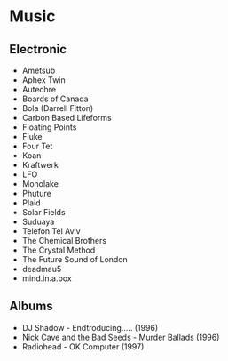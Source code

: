 # Music

## Electronic
- Ametsub
- Aphex Twin
- Autechre
- Boards of Canada
- Bola (Darrell Fitton)
- Carbon Based Lifeforms
- Floating Points
- Fluke
- Four Tet
- Koan
- Kraftwerk
- LFO
- Monolake
- Phuture
- Plaid
- Solar Fields
- Suduaya
- Telefon Tel Aviv
- The Chemical Brothers
- The Crystal Method
- The Future Sound of London
- deadmau5
- mind.in.a.box

## Albums
- DJ Shadow - Endtroducing..... (1996)
- Nick Cave and the Bad Seeds - Murder Ballads (1996)
- Radiohead - OK Computer (1997)
